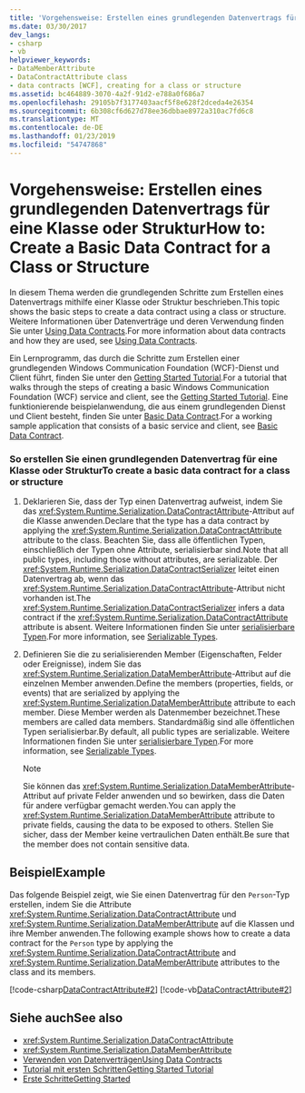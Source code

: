 ```yaml
---
title: 'Vorgehensweise: Erstellen eines grundlegenden Datenvertrags für eine Klasse oder Struktur'
ms.date: 03/30/2017
dev_langs:
- csharp
- vb
helpviewer_keywords:
- DataMemberAttribute
- DataContractAttribute class
- data contracts [WCF], creating for a class or structure
ms.assetid: bc464889-3070-4a2f-91d2-e788a0f686a7
ms.openlocfilehash: 29105b7f3177403aacf5f8e628f2dceda4e26354
ms.sourcegitcommit: 6b308cf6d627d78ee36dbbae8972a310ac7fd6c8
ms.translationtype: MT
ms.contentlocale: de-DE
ms.lasthandoff: 01/23/2019
ms.locfileid: "54747868"
---
```

# <a name="how-to-create-a-basic-data-contract-for-a-class-or-structure"></a><span data-ttu-id="74228-102">Vorgehensweise: Erstellen eines grundlegenden Datenvertrags für eine Klasse oder Struktur</span><span class="sxs-lookup"><span data-stu-id="74228-102">How to: Create a Basic Data Contract for a Class or Structure</span></span>
<span data-ttu-id="74228-103">In diesem Thema werden die grundlegenden Schritte zum Erstellen eines Datenvertrags mithilfe einer Klasse oder Struktur beschrieben.</span><span class="sxs-lookup"><span data-stu-id="74228-103">This topic shows the basic steps to create a data contract using a class or structure.</span></span> <span data-ttu-id="74228-104">Weitere Informationen über Datenverträge und deren Verwendung finden Sie unter [Using Data Contracts](../../../../docs/framework/wcf/feature-details/using-data-contracts.md).</span><span class="sxs-lookup"><span data-stu-id="74228-104">For more information about data contracts and how they are used, see [Using Data Contracts](../../../../docs/framework/wcf/feature-details/using-data-contracts.md).</span></span>  
  
 <span data-ttu-id="74228-105">Ein Lernprogramm, das durch die Schritte zum Erstellen einer grundlegenden Windows Communication Foundation (WCF)-Dienst und Client führt, finden Sie unter den [Getting Started Tutorial](../../../../docs/framework/wcf/getting-started-tutorial.md).</span><span class="sxs-lookup"><span data-stu-id="74228-105">For a tutorial that walks through the steps of creating a basic Windows Communication Foundation (WCF) service and client, see the [Getting Started Tutorial](../../../../docs/framework/wcf/getting-started-tutorial.md).</span></span> <span data-ttu-id="74228-106">Eine funktionierende beispielanwendung, die aus einem grundlegenden Dienst und Client besteht, finden Sie unter [Basic Data Contract](../../../../docs/framework/wcf/samples/basic-data-contract.md).</span><span class="sxs-lookup"><span data-stu-id="74228-106">For a working sample application that consists of a basic service and client, see [Basic Data Contract](../../../../docs/framework/wcf/samples/basic-data-contract.md).</span></span>  
  
### <a name="to-create-a-basic-data-contract-for-a-class-or-structure"></a><span data-ttu-id="74228-107">So erstellen Sie einen grundlegenden Datenvertrag für eine Klasse oder Struktur</span><span class="sxs-lookup"><span data-stu-id="74228-107">To create a basic data contract for a class or structure</span></span>  
  
1.  <span data-ttu-id="74228-108">Deklarieren Sie, dass der Typ einen Datenvertrag aufweist, indem Sie das <xref:System.Runtime.Serialization.DataContractAttribute>-Attribut auf die Klasse anwenden.</span><span class="sxs-lookup"><span data-stu-id="74228-108">Declare that the type has a data contract by applying the <xref:System.Runtime.Serialization.DataContractAttribute> attribute to the class.</span></span> <span data-ttu-id="74228-109">Beachten Sie, dass alle öffentlichen Typen, einschließlich der Typen ohne Attribute, serialisierbar sind.</span><span class="sxs-lookup"><span data-stu-id="74228-109">Note that all public types, including those without attributes, are serializable.</span></span> <span data-ttu-id="74228-110">Der <xref:System.Runtime.Serialization.DataContractSerializer> leitet einen Datenvertrag ab, wenn das <xref:System.Runtime.Serialization.DataContractAttribute>-Attribut nicht vorhanden ist.</span><span class="sxs-lookup"><span data-stu-id="74228-110">The <xref:System.Runtime.Serialization.DataContractSerializer> infers a data contract if the <xref:System.Runtime.Serialization.DataContractAttribute> attribute is absent.</span></span> <span data-ttu-id="74228-111">Weitere Informationen finden Sie unter [serialisierbare Typen](../../../../docs/framework/wcf/feature-details/serializable-types.md).</span><span class="sxs-lookup"><span data-stu-id="74228-111">For more information, see [Serializable Types](../../../../docs/framework/wcf/feature-details/serializable-types.md).</span></span>  
  
2.  <span data-ttu-id="74228-112">Definieren Sie die zu serialisierenden Member (Eigenschaften, Felder oder Ereignisse), indem Sie das <xref:System.Runtime.Serialization.DataMemberAttribute>-Attribut auf die einzelnen Member anwenden.</span><span class="sxs-lookup"><span data-stu-id="74228-112">Define the members (properties, fields, or events) that are serialized by applying the <xref:System.Runtime.Serialization.DataMemberAttribute> attribute to each member.</span></span> <span data-ttu-id="74228-113">Diese Member werden als Datenmember bezeichnet.</span><span class="sxs-lookup"><span data-stu-id="74228-113">These members are called data members.</span></span> <span data-ttu-id="74228-114">Standardmäßig sind alle öffentlichen Typen serialisierbar.</span><span class="sxs-lookup"><span data-stu-id="74228-114">By default, all public types are serializable.</span></span> <span data-ttu-id="74228-115">Weitere Informationen finden Sie unter [serialisierbare Typen](../../../../docs/framework/wcf/feature-details/serializable-types.md).</span><span class="sxs-lookup"><span data-stu-id="74228-115">For more information, see [Serializable Types](../../../../docs/framework/wcf/feature-details/serializable-types.md).</span></span>  
  
    > [!NOTE]
    >  <span data-ttu-id="74228-116">Sie können das <xref:System.Runtime.Serialization.DataMemberAttribute>-Attribut auf private Felder anwenden und so bewirken, dass die Daten für andere verfügbar gemacht werden.</span><span class="sxs-lookup"><span data-stu-id="74228-116">You can apply the <xref:System.Runtime.Serialization.DataMemberAttribute> attribute to private fields, causing the data to be exposed to others.</span></span> <span data-ttu-id="74228-117">Stellen Sie sicher, dass der Member keine vertraulichen Daten enthält.</span><span class="sxs-lookup"><span data-stu-id="74228-117">Be sure that the member does not contain sensitive data.</span></span>  
  
## <a name="example"></a><span data-ttu-id="74228-118">Beispiel</span><span class="sxs-lookup"><span data-stu-id="74228-118">Example</span></span>  
 <span data-ttu-id="74228-119">Das folgende Beispiel zeigt, wie Sie einen Datenvertrag für den `Person`-Typ erstellen, indem Sie die Attribute <xref:System.Runtime.Serialization.DataContractAttribute> und <xref:System.Runtime.Serialization.DataMemberAttribute> auf die Klassen und ihre Member anwenden.</span><span class="sxs-lookup"><span data-stu-id="74228-119">The following example shows how to create a data contract for the `Person` type by applying the <xref:System.Runtime.Serialization.DataContractAttribute> and <xref:System.Runtime.Serialization.DataMemberAttribute> attributes to the class and its members.</span></span>  
  
 [!code-csharp[DataContractAttribute#2](../../../../samples/snippets/csharp/VS_Snippets_CFX/datacontractattribute/cs/overview.cs#2)]
 [!code-vb[DataContractAttribute#2](../../../../samples/snippets/visualbasic/VS_Snippets_CFX/datacontractattribute/vb/overview.vb#2)]  
  
## <a name="see-also"></a><span data-ttu-id="74228-120">Siehe auch</span><span class="sxs-lookup"><span data-stu-id="74228-120">See also</span></span>
- <xref:System.Runtime.Serialization.DataContractAttribute>
- <xref:System.Runtime.Serialization.DataMemberAttribute>
- [<span data-ttu-id="74228-121">Verwenden von Datenverträgen</span><span class="sxs-lookup"><span data-stu-id="74228-121">Using Data Contracts</span></span>](../../../../docs/framework/wcf/feature-details/using-data-contracts.md)
- [<span data-ttu-id="74228-122">Tutorial mit ersten Schritten</span><span class="sxs-lookup"><span data-stu-id="74228-122">Getting Started Tutorial</span></span>](../../../../docs/framework/wcf/getting-started-tutorial.md)
- [<span data-ttu-id="74228-123">Erste Schritte</span><span class="sxs-lookup"><span data-stu-id="74228-123">Getting Started</span></span>](../../../../docs/framework/wcf/samples/getting-started-sample.md)

